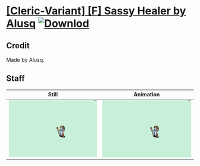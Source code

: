 # [\[Cleric-Variant\] \[F\] Sassy Healer by Alusq](./) [![Downlod](https://img.shields.io/badge/Download--red?style=social&logo=github)](https://minhaskamal.github.io/DownGit/#/home?url=https://github.com/Klokinator/FE-Repo/tree/main/Battle%20Animations%2FMagi%20-%20Holy-Type%2F%5BCleric-Variant%5D%20%5BF%5D%20Sassy%20Healer%20by%20Alusq%2F7.%20Staff)

## Credit

Made by Alusq.

## Staff

| Still | Animation |
| :---: | :-------: |
| ![Staff still](./Staff_000.png) | ![Staff animation](./Staff.gif) |
